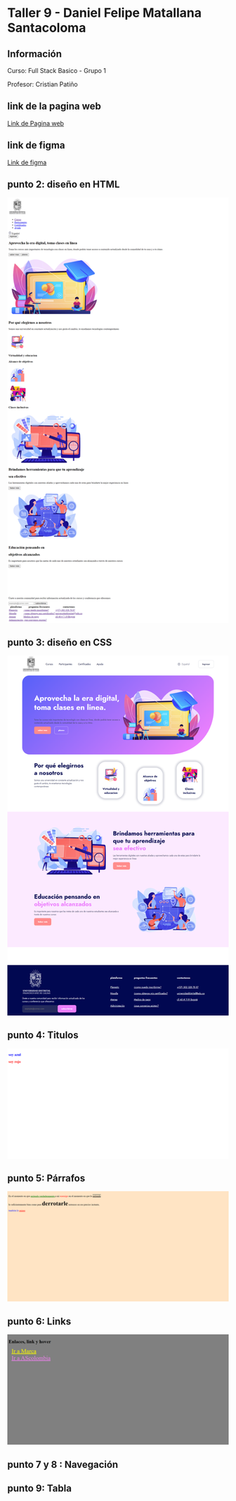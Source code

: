 <h1> Taller 9 - Daniel Felipe Matallana Santacoloma </h1>
<h2>Información</h2>
<p>Curso: Full Stack Basico  - Grupo 1</p>
<p>Profesor: Cristian Patiño </p>

<h2>link de la pagina web</h2>
<a href="https://felipematallana696.github.io/taller_9-full-stack-g1/">Link de Pagina web </a>

<h2>link de figma</h2>
<a href="https://www.figma.com/files/project/111460883/Team-project?fuid=1294091732711267271">Link de figma </a>

<h2> punto 2: diseño en HTML </h2>
<img src="./public/images/punto2.png" alt="punto2">

<h2> punto 3: diseño en CSS </h2>
<img src="./public/images/punto3.png" alt="punto3">

<h2> punto 4: Titulos </h2>
<img src="./public/images/punto4.png" alt="punto4">

<h2> punto 5: Párrafos </h2>
<img src="./public/images/punto5.png" alt="punto5">

<h2> punto 6: Links </h2>
<img src="./public/images/punto6.png" alt="punto5">
<h2> punto 7 y 8 : Navegación </h2>

<h2> punto 9: Tabla </h2>